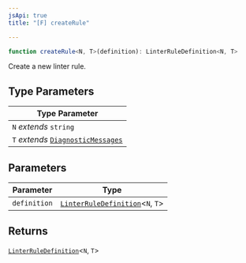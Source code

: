 ```yaml
---
jsApi: true
title: "[F] createRule"

---
```

```ts
function createRule<N, T>(definition): LinterRuleDefinition<N, T>
```

Create a new linter rule.

## Type Parameters

| Type Parameter |
| ------ |
| `N` *extends* `string` |
| `T` *extends* [`DiagnosticMessages`](../interfaces/DiagnosticMessages.md) |

## Parameters

| Parameter | Type |
| ------ | ------ |
| `definition` | [`LinterRuleDefinition`](../interfaces/LinterRuleDefinition.md)<`N`, `T`\> |

## Returns

[`LinterRuleDefinition`](../interfaces/LinterRuleDefinition.md)<`N`, `T`\>
